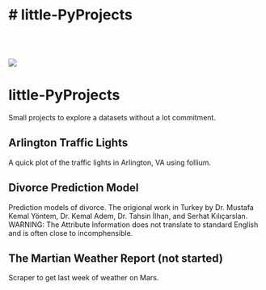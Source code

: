 
<p align="center">
  <h1># little-PyProjects</h1><br>
  <br><br>
  <img src="http://s.4cdn.org/image/title/105.gif">
</p>


# little-PyProjects
Small projects to explore a datasets without a lot commitment. 

## Arlington Traffic Lights
A quick plot of the traffic lights in Arlington, VA using follium. 

## Divorce Prediction Model
Prediction models of divorce. The origional work in Turkey by Dr. Mustafa Kemal Yöntem, Dr. Kemal Adem, Dr. Tahsin İlhan, and Serhat Kılıçarslan.
WARNING: The Attribute Information does not translate to standard English and is often close to incomphensible.

## The Martian Weather Report (not started)
Scraper to get last week of weather on Mars.

